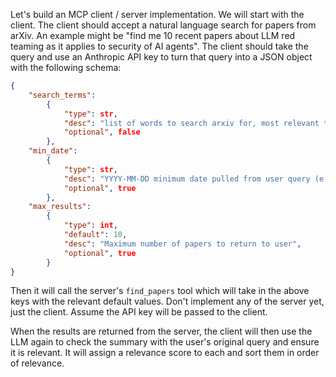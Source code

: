 Let's build an MCP client / server implementation. We will start with the client. The client should accept a natural language search for papers from arXiv. An example might be "find me 10 recent papers about LLM red teaming as it applies to security of AI agents". The client should take the query and use an Anthropic API key to turn that query into a JSON object with the following schema: 
```json
{
    "search_terms": 
        {
            "type": str,
            "desc": "list of words to search arxiv for, most relevant terms for the search based on user query",
            "optional", false
        }, 
    "min_date": 
        {
            "type": str,
            "desc": "YYYY-MM-DD minimum date pulled from user query (e.g. if user says 'find papers from last 6 months', it would be the YYYY-MM-DD that would be 6 months prior from the current date",
            "optional", true
        },
    "max_results":
        {
            "type": int,
            "default": 10,
            "desc": "Maximum number of papers to return to user",
            "optional", true
        }
}
```

Then it will call the server's `find_papers` tool which will take in the above keys with the relevant default values. Don't implement any of the server yet, just the client. Assume the API key will be passed to the client.

When the results are returned from the server, the client will then use the LLM again to check the summary with the user's original query and ensure it is relevant. It will assign a relevance score to each and sort them in order of relevance.
